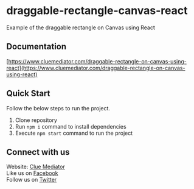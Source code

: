 # draggable-rectangle-canvas-react
Example of the draggable rectangle on Canvas using React

## Documentation

[https://www.cluemediator.com/draggable-rectangle-on-canvas-using-react](https://www.cluemediator.com/draggable-rectangle-on-canvas-using-react)

## Quick Start

Follow the below steps to run the project.

1. Clone repository
2. Run `npm i` command to install dependencies
3. Execute `npm start` command to run the project

## Connect with us

Website: [Clue Mediator](https://www.cluemediator.com)  
Like us on [Facebook](https://www.facebook.com/thecluemediator)  
Follow us on [Twitter](https://twitter.com/cluemediator)